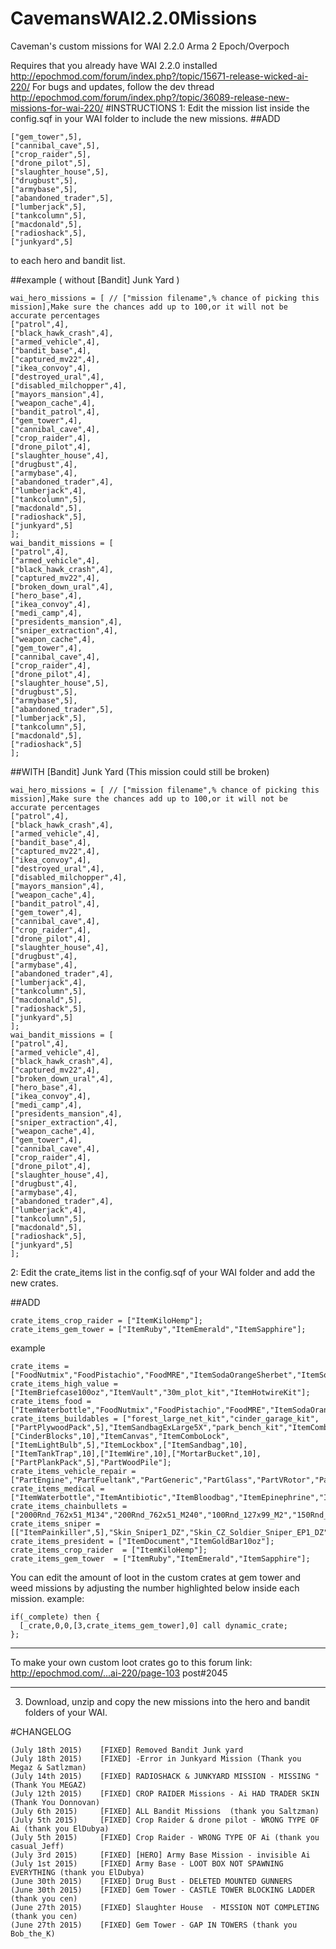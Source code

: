 # CavemansWAI2.2.0Missions
Caveman's custom missions for WAI 2.2.0 Arma 2 Epoch/Overpoch

Requires that you already have WAI 2.2.0 installed  http://epochmod.com/forum/index.php?/topic/15671-release-wicked-ai-220/
For bugs and updates, follow the dev thread http://epochmod.com/forum/index.php?/topic/36089-release-new-missions-for-wai-220/
#INSTRUCTIONS
1: Edit the mission list inside the config.sqf in your WAI folder to include the new missions.
##ADD
```
["gem_tower",5],
["cannibal_cave",5],
["crop_raider",5],
["drone_pilot",5], 
["slaughter_house",5],
["drugbust",5],
["armybase",5],
["abandoned_trader",5],
["lumberjack",5],
["tankcolumn",5],
["macdonald",5],
["radioshack",5],
["junkyard",5]
```
to each hero and bandit list.

##example ( without [Bandit] Junk Yard )
```
wai_hero_missions = [ // ["mission filename",% chance of picking this mission],Make sure the chances add up to 100,or it will not be accurate percentages
["patrol",4],
["black_hawk_crash",4],
["armed_vehicle",4],
["bandit_base",4],
["captured_mv22",4],
["ikea_convoy",4],
["destroyed_ural",4],
["disabled_milchopper",4],
["mayors_mansion",4],
["weapon_cache",4],
["bandit_patrol",4],
["gem_tower",4],
["cannibal_cave",4],
["crop_raider",4],
["drone_pilot",4], 
["slaughter_house",4],
["drugbust",4],
["armybase",4],
["abandoned_trader",4],
["lumberjack",4],
["tankcolumn",5],
["macdonald",5],
["radioshack",5],
["junkyard",5]
]; 
wai_bandit_missions = [
["patrol",4], 
["armed_vehicle",4], 
["black_hawk_crash",4], 
["captured_mv22",4], 
["broken_down_ural",4], 
["hero_base",4], 
["ikea_convoy",4], 
["medi_camp",4], 
["presidents_mansion",4], 
["sniper_extraction",4], 
["weapon_cache",4],
["gem_tower",4],
["cannibal_cave",4],
["crop_raider",4],
["drone_pilot",4], 
["slaughter_house",5],
["drugbust",5],
["armybase",5],
["abandoned_trader",5],
["lumberjack",5],
["tankcolumn",5],
["macdonald",5],
["radioshack",5]
];
```

##WITH [Bandit] Junk Yard (This mission could still be broken)
```
wai_hero_missions = [ // ["mission filename",% chance of picking this mission],Make sure the chances add up to 100,or it will not be accurate percentages
["patrol",4],
["black_hawk_crash",4],
["armed_vehicle",4],
["bandit_base",4],
["captured_mv22",4],
["ikea_convoy",4],
["destroyed_ural",4],
["disabled_milchopper",4],
["mayors_mansion",4],
["weapon_cache",4],
["bandit_patrol",4],
["gem_tower",4],
["cannibal_cave",4],
["crop_raider",4],
["drone_pilot",4], 
["slaughter_house",4],
["drugbust",4],
["armybase",4],
["abandoned_trader",4],
["lumberjack",4],
["tankcolumn",5],
["macdonald",5],
["radioshack",5],
["junkyard",5]
]; 
wai_bandit_missions = [
["patrol",4], 
["armed_vehicle",4], 
["black_hawk_crash",4], 
["captured_mv22",4], 
["broken_down_ural",4], 
["hero_base",4], 
["ikea_convoy",4], 
["medi_camp",4], 
["presidents_mansion",4], 
["sniper_extraction",4], 
["weapon_cache",4],
["gem_tower",4],
["cannibal_cave",4],
["crop_raider",4],
["drone_pilot",4], 
["slaughter_house",4],
["drugbust",4],
["armybase",4],
["abandoned_trader",4],
["lumberjack",4],
["tankcolumn",5],
["macdonald",5],
["radioshack",5],
["junkyard",5]
];
```

2: Edit the crate_items list in the config.sqf of your WAI folder and add the new crates.

##ADD
```
crate_items_crop_raider = ["ItemKiloHemp"];
crate_items_gem_tower = ["ItemRuby","ItemEmerald","ItemSapphire"];
```

example
```
crate_items = ["FoodNutmix","FoodPistachio","FoodMRE","ItemSodaOrangeSherbet","ItemSodaRbull","ItemSodaR4z0r","ItemSodaMdew","ItemSodaPepsi","ItemBandage","ItemSodaCoke","FoodbaconCooked","FoodCanBakedBeans","FoodCanFrankBeans","FoodCanPasta","FoodCanSardines","FoodchickenCooked","FoodmuttonCooked","FoodrabbitCooked","ItemTroutCooked","ItemTunaCooked","ItemSeaBassCooked","ItemAntibiotic","ItemBloodbag","ItemEpinephrine","ItemHeatPack","ItemMorphine","ItemGoldBar","ItemGoldBar10oz","CinderBlocks","ItemCanvas","ItemComboLock","ItemLightBulb","ItemLockbox","ItemSandbag","ItemTankTrap","ItemWire","MortarBucket","PartEngine","PartFueltank","PartGeneric","PartGlass","PartPlankPack","PartVRotor","PartWheel","PartWoodPile"];
crate_items_high_value = ["ItemBriefcase100oz","ItemVault","30m_plot_kit","ItemHotwireKit"];
crate_items_food = ["ItemWaterbottle","FoodNutmix","FoodPistachio","FoodMRE","ItemSodaOrangeSherbet","ItemSodaRbull","ItemSodaR4z0r","ItemSodaMdew","ItemSodaPepsi","ItemSodaCoke","FoodbaconCooked","FoodCanBakedBeans","FoodCanFrankBeans","FoodCanPasta","FoodCanSardines","FoodchickenCooked","FoodmuttonCooked","FoodrabbitCooked","ItemTroutCooked","ItemTunaCooked","ItemSeaBassCooked"];
crate_items_buildables = ["forest_large_net_kit","cinder_garage_kit",["PartPlywoodPack",5],"ItemSandbagExLarge5X","park_bench_kit","ItemComboLock",["CinderBlocks",10],"ItemCanvas","ItemComboLock",["ItemLightBulb",5],"ItemLockbox",["ItemSandbag",10],["ItemTankTrap",10],["ItemWire",10],["MortarBucket",10],["PartPlankPack",5],"PartWoodPile"];
crate_items_vehicle_repair = ["PartEngine","PartFueltank","PartGeneric","PartGlass","PartVRotor","PartWheel"];
crate_items_medical = ["ItemWaterbottle","ItemAntibiotic","ItemBloodbag","ItemEpinephrine","ItemHeatPack","ItemMorphine","ItemBandage","FoodCanFrankBeans","FoodCanPasta"];
crate_items_chainbullets = ["2000Rnd_762x51_M134","200Rnd_762x51_M240","100Rnd_127x99_M2","150Rnd_127x107_DSHKM"];
crate_items_sniper = [["ItemPainkiller",5],"Skin_Sniper1_DZ","Skin_CZ_Soldier_Sniper_EP1_DZ","Skin_GUE_Soldier_Sniper_DZ"];
crate_items_president = ["ItemDocument","ItemGoldBar10oz"];
crate_items_crop_raider  = ["ItemKiloHemp"];
crate_items_gem_tower  = ["ItemRuby","ItemEmerald","ItemSapphire"];
```

You can edit the amount of loot in the custom crates at gem tower and weed missions by adjusting the number highlighted below inside each mission.
example: 
```
if(_complete) then {
  [_crate,0,0,[3,crate_items_gem_tower],0] call dynamic_crate;
};
 ```
**********************************************************************************************************
To make your own custom loot crates go to this forum link:
http://epochmod.com/...ai-220/page-103
post#2045
**********************************************************************************************************

3. Download, unzip and copy the new missions into the hero and bandit folders of your WAI.

#CHANGELOG
```
(July 18th 2015) 	[FIXED] Removed Bandit Junk yard
(July 18th 2015)  	[FIXED] -Error in Junkyard Mission (Thank you Megaz & Satlzman)
(July 14th 2015)  	[FIXED] RADIOSHACK & JUNKYARD MISSION - MISSING "   (Thank You MEGAZ)
(July 12th 2015)  	[FIXED] CROP RAIDER Missions - Ai HAD TRADER SKIN (Thank You Donnovan)
(July 6th 2015)    	[FIXED] ALL Bandit Missions  (thank you Saltzman)
(July 5th 2015)    	[FIXED] Crop Raider & drone pilot - WRONG TYPE OF Ai (thank you ElDubya)
(July 5th 2015)    	[FIXED] Crop Raider - WRONG TYPE OF Ai (thank you casual_Jeff) 
(July 3rd 2015)  	[FIXED] [HERO] Army Base Mission - invisible Ai 
(July 1st 2015)  	[FIXED] Army Base - LOOT BOX NOT SPAWNING EVERYTHING (thank you ElDubya)
(June 30th 2015) 	[FIXED] Drug Bust - DELETED MOUNTED GUNNERS
(June 30th 2015) 	[FIXED] Gem Tower - CASTLE TOWER BLOCKING LADDER (thank you cen)
(June 27th 2015) 	[FIXED] Slaughter House  - MISSION NOT COMPLETING (thank you cen)
(June 27th 2015) 	[FIXED] Gem Tower - GAP IN TOWERS (thank you Bob_the_K)
```
